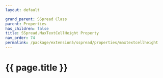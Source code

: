 ```yaml
---
layout: default

grand_parent: SSpread Class
parent: Properties
has_children: false
title: SSpread.MaxTextCellHeight Property
nav_order: 74
permalink: /package/extension5/sspread/properties/maxtextcellheight
---
```

# {{ page.title }}